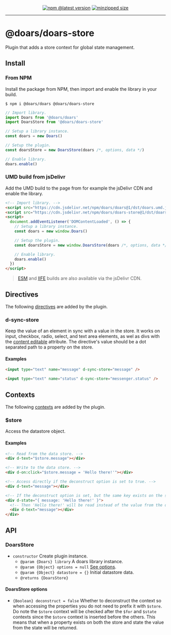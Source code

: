 <div align="center">

[![npm @latest version](https://img.shields.io/npm/v/doars/doars-store.svg?label=Version&style=flat-square&maxAge=86400)](https://www.npmjs.com/package/doars/doars-store)
[![minzipped size](https://img.shields.io/bundlephobia/minzip/doars/doars-store?label=Size&style=flat-square&maxAge=86400)](https://www.npmjs.com/package/doars/doars-store)

</div>

<hr/>

# @doars/doars-store

Plugin that adds a store context for global state management.

## Install

### From NPM

Install the package from NPM, then import and enable the library in your build.

```
$ npm i @doars/doars @doars/doars-store
```

```JavaScript
// Import library.
import Doars from '@doars/doars'
import DoarsStore from '@doars/doars-store'

// Setup a library instance.
const doars = new Doars()

// Setup the plugin.
const doarsStore = new DoarsStore(doars /*, options, data */)

// Enable library.
doars.enable()
```

### UMD build from jsDelivr

Add the UMD build to the page from for example the jsDelivr CDN and enable the library.

```HTML
<!-- Import library. -->
<script src="https://cdn.jsdelivr.net/npm/doars/doars@1/dst/doars.umd.js"></script>
<script src="https://cdn.jsdelivr.net/npm/doars/doars-store@1/dst/doars-store.umd.js"></script>
<script>
  document.addEventListener('DOMContentLoaded', () => {
    // Setup a library instance.
    const doars = new window.Doars()

    // Setup the plugin.
    const doarsStore = new window.DoarsStore(doars /*, options, data */)

    // Enable library.
    doars.enable()
  })
</script>
```

> [ESM](https://cdn.jsdelivr.net/npm/doars/doars-store@1/dst/doars-store.esm.js) and [IIFE](https://cdn.jsdelivr.net/npm/doars/doars-store@1/dst/doars-store.iife.js) builds are also available via the jsDelivr CDN.

## Directives

The following [directives](https://github.com/doars/doars/tree/main/packages/doars#directives) are added by the plugin.

### d-sync-store

Keep the value of an element in sync with a value in the store. It works on input, checkbox, radio, select, and text area elements, as wel as divs with the [content editable](https://developer.mozilla.org/docs/Web/Guide/HTML/Editable_content) attribute. The directive's value should be a dot separated path to a property on the store.

#### Examples

```HTML
<input type="text" name="message" d-sync-store="message" />
```

```HTML
<input type="text" name="status" d-sync-store="messenger.status" />
```

## Contexts

The following [contexts](https://github.com/doars/doars/tree/main/packages/doars#contexts) are added by the plugin.

### $store

Access the datastore object.

#### Examples

```HTML
<!-- Read from the data store. -->
<div d-text="$store.message"></div>
```

```HTML
<!-- Write to the data store. -->
<div d-on:click="$store.message = 'Hello there!'"></div>
```

```HTML
<!-- Access directly if the deconstruct option is set to true. -->
<div d-text="message"></div>
```

```HTML
<!-- If the deconstruct option is set, but the same key exists on the state. -->
<div d-state="{ message: 'Hello there!' }">
  <!-- Then 'Hello there!' will be read instead of the value from the data store. -->
  <div d-text="message"></div>
</div>
```

## API

### DoarsStore

- `constructor` Create plugin instance.
  - `@param {Doars} library` A doars library instance.
  - `@param {Object} options = null` [See options](#doarsstore-options).
  - `@param {Object} datastore = {}` Initial datastore data.
  - `@returns {DoarsStore}`

#### DoarsStore options

- `{Boolean} deconstruct = false` Whether to deconstruct the context so when accessing the properties you do not need to prefix it with `$store`. Do note the `$store` context will be checked after the `$for` and `$state` contexts since the `$store` context is inserted before the others. This means that when a property exists on both the store and state the value from the state will be returned.

